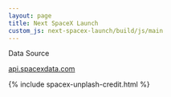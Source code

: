 ```yaml
---
layout: page
title: Next SpaceX Launch
custom_js: next-spacex-launch/build/js/main
---
```


<div id="root"></div>

<div class="data-source">
	<p class="data-source-heading">Data Source</p>
	<p><a href="https://api.spacexdata.com/v2/launches">api.spacexdata.com</a></p>
</div>

<div class="photo-credit">
	{% include spacex-unplash-credit.html %}
</div>
